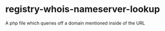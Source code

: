 # registry-whois-nameserver-lookup
A php file which queries off a domain mentioned inside of the URL
